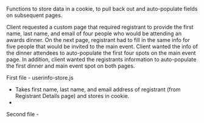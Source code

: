 Functions to store data in a cookie, to pull back out and auto-populate fields on subsequent pages.

Client requested a custom page that required registrant to provide the first name, last name, and email of four people who would be attending an awards dinner.  On the next page, registrant had to fill in the same info for five people that would be invited to the main event.  Client wanted the info of the dinner attendees to auto-populate the first four spots on the main event page.  In addition, client wanted the registrants information to auto-populate the first dinner and main event spot on both pages.

First file - userinfo-store.js
- Takes first name, last name, and email address of registrant (from Registrant Details page) and stores in cookie.
- 
Second file - 
